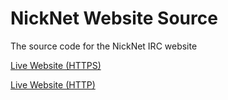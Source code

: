 # NickNet Website Source

The source code for the NickNet IRC website

[Live Website (HTTPS)](https://irc.nick99nack.com/)

[Live Website (HTTP)](http://irc.nick99nack.com/)
